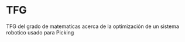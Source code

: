 # TFG
TFG del grado de matematicas acerca de la optimización de un sistema robotico usado para Picking
